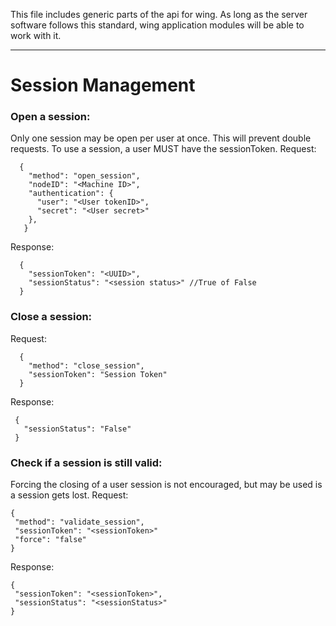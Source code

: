 This file includes generic parts of the api for wing.
As long as the server software follows this standard, wing application modules will be able to work with it.

----
# Session Management
  ### Open a session:  
  Only one session may be open per user at once. This will prevent double requests.
  To use a session, a user MUST have the sessionToken.
  Request:  
  
  ```
    {  
      "method": "open_session",
      "nodeID": "<Machine ID>",  
      "authentication": {  
        "user": "<User tokenID>",  
        "secret": "<User secret>"  
      },    
     }
  ```  
  
  Response:  
  
  ```
    {
      "sessionToken": "<UUID>",
      "sessionStatus": "<session status>" //True of False
    }
   ```  
   
  ### Close a session:
  Request:  
  
  ```
    {
      "method": "close_session",
      "sessionToken": "Session Token"
    }
   ```
   
   Response:  
   
   ```
    {
      "sessionStatus": "False"
    }
   ```   
   ### Check if a session is still valid:
   Forcing the closing of a user session is not encouraged, but may be used is a session gets lost.
   Request:  
     
   ```
   {
    "method": "validate_session",
    "sessionToken": "<sessionToken>"
    "force": "false"
   }
   ```  
   
   Response:
   
   ```
   {
    "sessionToken": "<sessionToken>",
    "sessionStatus": "<sessionStatus>"
   }
   ```
   
   
   

